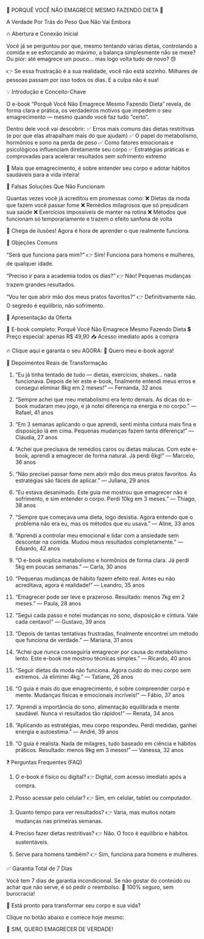 🌟 PORQUÊ VOCÊ NÃO EMAGRECE MESMO FAZENDO DIETA 🌟

A Verdade Por Trás do Peso Que Não Vai Embora

🔥 Abertura e Conexão Inicial

Você já se perguntou por que, mesmo tentando várias dietas, controlando a comida e se esforçando ao máximo, a balança simplesmente não se mexe?
Ou pior: até emagrece um pouco… mas logo volta tudo de novo? 😓

👉 Se essa frustração é a sua realidade, você não está sozinho.
Milhares de pessoas passam por isso todos os dias.
E a culpa não é sua!

💡 Introdução e Conceito-Chave

O e-book “Porquê Você Não Emagrece Mesmo Fazendo Dieta” revela, de forma clara e prática, os verdadeiros motivos que impedem o seu emagrecimento — mesmo quando você faz tudo “certo”.

Dentro dele você vai descobrir:
✅ Erros mais comuns das dietas restritivas (e por que elas atrapalham mais do que ajudam)
✅ O papel do metabolismo, hormônios e sono na perda de peso
✅ Como fatores emocionais e psicológicos influenciam diretamente seu corpo
✅ Estratégias práticas e comprovadas para acelerar resultados sem sofrimento extremo

🌱 Mais que emagrecimento, é sobre entender seu corpo e adotar hábitos saudáveis para a vida inteira!

🚫 Falsas Soluções Que Não Funcionam

Quantas vezes você já acreditou em promessas como:
❌ Dietas da moda que fazem você passar fome
❌ Remédios milagrosos que só prejudicam sua saúde
❌ Exercícios impossíveis de manter na rotina
❌ Métodos que funcionam só temporariamente e trazem o efeito sanfona de volta

💪 Chega de ilusões! Agora é hora de aprender o que realmente funciona.

🤔 Objeções Comuns

“Será que funciona para mim?”
👉 Sim! Funciona para homens e mulheres, de qualquer idade.

“Preciso ir para a academia todos os dias?”
👉 Não! Pequenas mudanças trazem grandes resultados.

“Vou ter que abrir mão dos meus pratos favoritos?”
👉 Definitivamente não. O segredo é equilíbrio, não sofrimento.

🎁 Apresentação da Oferta

📘 E-book completo: Porquê Você Não Emagrece Mesmo Fazendo Dieta
💲 Preço especial: apenas R$ 49,90
📥 Acesso imediato após a compra

🔥 Clique aqui e garanta o seu AGORA:
🔗 Quero meu e-book agora!

💬 Depoimentos Reais de Transformação

1. “Eu já tinha tentado de tudo — dietas, exercícios, shakes… nada funcionava. Depois de ler este e-book, finalmente entendi meus erros e consegui eliminar 8kg em 2 meses!” — Fernanda, 32 anos


2. “Sempre achei que meu metabolismo era lento demais. As dicas do e-book mudaram meu jogo, e já notei diferença na energia e no corpo.” — Rafael, 41 anos


3. “Em 3 semanas aplicando o que aprendi, senti minha cintura mais fina e disposição lá em cima. Pequenas mudanças fazem tanta diferença!” — Cláudia, 27 anos


4. “Achei que precisava de remédios caros ou dietas malucas. Com este e-book, aprendi a emagrecer de forma natural. Já perdi 6kg!” — Marcelo, 36 anos


5. “Não precisei passar fome nem abrir mão dos meus pratos favoritos. As estratégias são fáceis de aplicar.” — Juliana, 29 anos


6. “Eu estava desanimado. Este guia me mostrou que emagrecer não é sofrimento, e sim entender o corpo. Perdi 10kg em 3 meses.” — Thiago, 38 anos


7. “Sempre que começava uma dieta, logo desistia. Agora entendo que o problema não era eu, mas os métodos que eu usava.” — Aline, 33 anos


8. “Aprendi a controlar meu emocional e lidar com a ansiedade sem descontar na comida. Mudou meus resultados completamente.” — Eduardo, 42 anos


9. “O e-book explica metabolismo e hormônios de forma clara. Já perdi 5kg em poucas semanas.” — Carla, 30 anos


10. “Pequenas mudanças de hábito fazem efeito real. Antes eu não acreditava, agora é realidade!” — Leandro, 35 anos


11. “Emagrecer pode ser leve e prazeroso. Resultado: menos 7kg em 2 meses.” — Paula, 28 anos


12. “Segui cada passo e notei mudanças no sono, disposição e cintura. Vale cada centavo!” — Gustavo, 39 anos


13. “Depois de tantas tentativas frustradas, finalmente encontrei um método que funciona de verdade.” — Mariana, 31 anos


14. “Achei que nunca conseguiria emagrecer por causa do metabolismo lento. Este e-book me mostrou técnicas simples.” — Ricardo, 40 anos


15. “Seguir dietas da moda não funciona. Agora cuido do meu corpo sem extremos. Já eliminei 4kg.” — Tatiane, 26 anos


16. “O guia é mais do que emagrecimento, é sobre compreender corpo e mente. Mudanças físicas e emocionais incríveis!” — Fábio, 37 anos


17. “Aprendi a importância do sono, alimentação equilibrada e mente saudável. Nunca vi resultados tão rápidos!” — Renata, 34 anos


18. “Aplicando as estratégias, meu corpo respondeu. Perdi medidas, ganhei energia e autoestima.” — André, 39 anos


19. “O guia é realista. Nada de milagres, tudo baseado em ciência e hábitos práticos. Resultado: menos 9kg em 3 meses!” — Vanessa, 32 anos

❓ Perguntas Frequentes (FAQ)

1. O e-book é físico ou digital?
👉 Digital, com acesso imediato após a compra.

2. Posso acessar pelo celular?
👉 Sim, em celular, tablet ou computador.

3. Quanto tempo para ver resultados?
👉 Varia, mas muitos notam mudanças nas primeiras semanas.

4. Preciso fazer dietas restritivas?
👉 Não. O foco é equilíbrio e hábitos sustentáveis.

5. Serve para homens também?
👉 Sim, funciona para homens e mulheres.

✅ Garantia Total de 7 Dias

Você tem 7 dias de garantia incondicional.
Se não gostar do conteúdo ou achar que não serve, é só pedir o reembolso.
💯 100% seguro, sem burocracia!

🚀 Está pronto para transformar seu corpo e sua vida?

Clique no botão abaixo e comece hoje mesmo:

🔗 SIM, QUERO EMAGRECER DE VERDADE!
